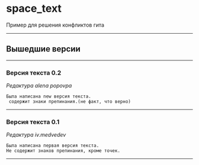 ﻿# space_text
Пример для решения конфликтов гита

___
## Вышедшие версии
___
### Версия текста 0.2
_Редактура alena popovpa_
```
Была написана new версия текста.
 содержит знаки препинания.(не факт, что верно)
```

___
### Версия текста 0.1
_Редактура iv.medvedev_
```
Была написана первая версия текста.
Не содержит знаков препинания, кроме точек.
```

___
